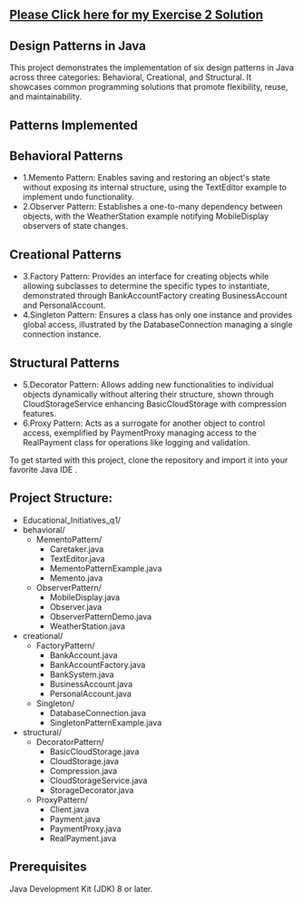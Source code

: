 ## [Please Click here for my Exercise 2 Solution  ](https://github.com/Manya72/Ei-assignment_Q2)
## Design Patterns in Java
This project demonstrates the implementation of six design patterns in Java across three categories: Behavioral, Creational, and Structural. It showcases common programming solutions that promote flexibility, reuse, and maintainability.

## Patterns Implemented

## Behavioral Patterns
- 1.Memento Pattern: Enables saving and restoring an object's state without exposing its internal structure, using the TextEditor example to implement undo functionality.
- 2.Observer Pattern: Establishes a one-to-many dependency between objects, with the WeatherStation example notifying MobileDisplay observers of state changes.

## Creational Patterns
- 3.Factory Pattern: Provides an interface for creating objects while allowing subclasses to determine the specific types to instantiate, demonstrated through BankAccountFactory creating BusinessAccount and PersonalAccount.
- 4.Singleton Pattern: Ensures a class has only one instance and provides global access, illustrated by the DatabaseConnection managing a single connection instance.

## Structural Patterns
- 5.Decorator Pattern: Allows adding new functionalities to individual objects dynamically without altering their structure, shown through CloudStorageService enhancing BasicCloudStorage with compression features.
- 6.Proxy Pattern: Acts as a surrogate for another object to control access, exemplified by PaymentProxy managing access to the RealPayment class for operations like logging and validation.

To get started with this project, clone the repository and import it into your favorite Java IDE .

## Project Structure:

- Educational_Initiatives_q1/
- behavioral/
  - MementoPattern/
    - Caretaker.java
    - TextEditor.java
    - MementoPatternExample.java
    - Memento.java
  - ObserverPattern/
    - MobileDisplay.java
    - Observer.java
    - ObserverPatternDemo.java
    - WeatherStation.java
- creational/
    - FactoryPattern/
      - BankAccount.java
      - BankAccountFactory.java
      - BankSystem.java
      - BusinessAccount.java
      - PersonalAccount.java
   - Singleton/
      - DatabaseConnection.java
      - SingletonPatternExample.java
- structural/
  - DecoratorPattern/
     - BasicCloudStorage.java
     - CloudStorage.java
     - Compression.java
     - CloudStorageService.java
     - StorageDecorator.java
  - ProxyPattern/
     - Client.java
     - Payment.java
     - PaymentProxy.java
     - RealPayment.java

## Prerequisites
Java Development Kit (JDK) 8 or later.


